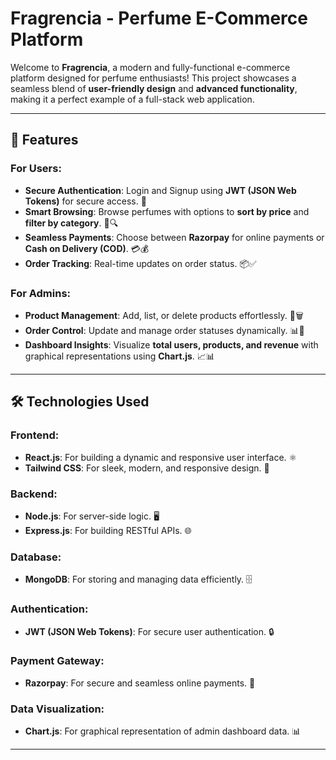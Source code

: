 # **Fragrencia - Perfume E-Commerce Platform**  

Welcome to **Fragrencia**, a modern and fully-functional e-commerce platform designed for perfume enthusiasts! This project showcases a seamless blend of **user-friendly design** and **advanced functionality**, making it a perfect example of a full-stack web application.  

---

## **🌟 Features**  

### **For Users:**  
- **Secure Authentication**: Login and Signup using **JWT (JSON Web Tokens)** for secure access. 🔐  
- **Smart Browsing**: Browse perfumes with options to **sort by price** and **filter by category**. 🛒🔍  
- **Seamless Payments**: Choose between **Razorpay** for online payments or **Cash on Delivery (COD)**. 💳💰  
- **Order Tracking**: Real-time updates on order status. 📦✅  

### **For Admins:**  
- **Product Management**: Add, list, or delete products effortlessly. 📝🗑️  
- **Order Control**: Update and manage order statuses dynamically. 📊🔄  
- **Dashboard Insights**: Visualize **total users, products, and revenue** with graphical representations using **Chart.js**. 📈📊  

---

## **🛠️ Technologies Used**  

### **Frontend:**  
- **React.js**: For building a dynamic and responsive user interface. ⚛️  
- **Tailwind CSS**: For sleek, modern, and responsive design. 🎨  

### **Backend:**  
- **Node.js**: For server-side logic. 🖥️  
- **Express.js**: For building RESTful APIs. 🌐  

### **Database:**  
- **MongoDB**: For storing and managing data efficiently. 🗄️  

### **Authentication:**  
- **JWT (JSON Web Tokens)**: For secure user authentication. 🔒  

### **Payment Gateway:**  
- **Razorpay**: For secure and seamless online payments. 💸  

### **Data Visualization:**  
- **Chart.js**: For graphical representation of admin dashboard data. 📊  

---
